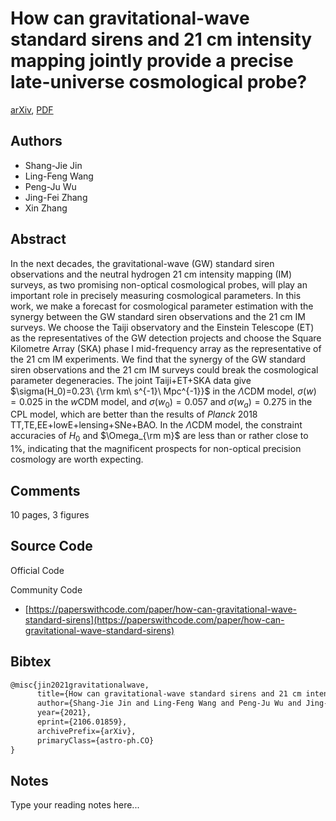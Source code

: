 
# How can gravitational-wave standard sirens and 21 cm intensity mapping jointly provide a precise late-universe cosmological probe?

[arXiv](https://arxiv.org/abs/2106.01859), [PDF](https://arxiv.org/pdf/2106.01859.pdf)

## Authors

- Shang-Jie Jin
- Ling-Feng Wang
- Peng-Ju Wu
- Jing-Fei Zhang
- Xin Zhang

## Abstract

In the next decades, the gravitational-wave (GW) standard siren observations and the neutral hydrogen 21 cm intensity mapping (IM) surveys, as two promising non-optical cosmological probes, will play an important role in precisely measuring cosmological parameters. In this work, we make a forecast for cosmological parameter estimation with the synergy between the GW standard siren observations and the 21 cm IM surveys. We choose the Taiji observatory and the Einstein Telescope (ET) as the representatives of the GW detection projects and choose the Square Kilometre Array (SKA) phase I mid-frequency array as the representative of the 21 cm IM experiments. We find that the synergy of the GW standard siren observations and the 21 cm IM surveys could break the cosmological parameter degeneracies. The joint Taiji+ET+SKA data give $\sigma(H_0)=0.23\ {\rm km\ s^{-1}\ Mpc^{-1}}$ in the $\Lambda$CDM model, $\sigma(w)=0.025$ in the $w$CDM model, and $\sigma(w_0)=0.057$ and $\sigma(w_a)=0.275$ in the CPL model, which are better than the results of $Planck$ 2018 TT,TE,EE+lowE+lensing+SNe+BAO. In the $\Lambda$CDM model, the constraint accuracies of $H_0$ and $\Omega_{\rm m}$ are less than or rather close to 1%, indicating that the magnificent prospects for non-optical precision cosmology are worth expecting.

## Comments

10 pages, 3 figures

## Source Code

Official Code



Community Code

- [https://paperswithcode.com/paper/how-can-gravitational-wave-standard-sirens](https://paperswithcode.com/paper/how-can-gravitational-wave-standard-sirens)

## Bibtex

```tex
@misc{jin2021gravitationalwave,
      title={How can gravitational-wave standard sirens and 21 cm intensity mapping jointly provide a precise late-universe cosmological probe?}, 
      author={Shang-Jie Jin and Ling-Feng Wang and Peng-Ju Wu and Jing-Fei Zhang and Xin Zhang},
      year={2021},
      eprint={2106.01859},
      archivePrefix={arXiv},
      primaryClass={astro-ph.CO}
}
```

## Notes

Type your reading notes here...

